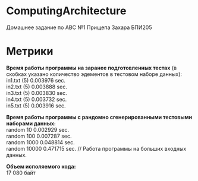 # ComputingArchitecture
Домашнее задание по АВС №1 Прищепа Захара БПИ205

# Метрики  
**Время работы программы на заранее подготовленных тестах** (в скобках указано количество эдементов в тестовом наборе данных):  
in1.txt (5)    0.003976 sec.  
in2.txt (5)    0.003888 sec.  
in3.txt (5)    0.003830 sec.  
in4.txt (5)    0.003732 sec.  
in5.txt (5)    0.003916 sec.  
  
**Время работы программы с рандомно сгенерированными тестовыми наборами данных:**  
random 10       0.002929 sec.  
random 100      0.007287 sec.  
random 1000     0.048814 sec.  
random 10000    0.471715 sec. // Работа программы на больших входных данных.  
  
**Объем исполяемого кода:**  
17 080 байт  
